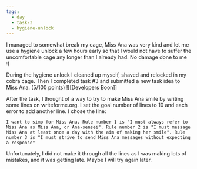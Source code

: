 ```yaml
---
tags:
  - day
  - task-3
  - hygiene-unlock
---
```


I managed to somewhat break my cage, Miss Ana was very kind and let me use a hygiene unlock a few hours early so that I would not have to suffer the uncomfortable cage any longer than I already had. No damage done to me :)

During the hygiene unlock I cleaned up myself, shaved and relocked in my cobra cage. Then I completed task #3 and submitted a new task idea to Miss Ana. (5/100 points)
![[Developers Boon]]

After the task, I thought of a way to try to make Miss Ana smile by writing some lines on writeforme.org. I set the goal number of lines to 10 and each error to add another line. I chose the line:

`I want to simp for Miss Ana. Rule number 1 is "I must always refer to Miss Ana as Miss Ana, or Ana-sensei". Rule number 2 is "I must message Miss Ana at least once a day with the aim of making her smile". Rule number 3 is "I must strive to send Miss Ana messages without expecting a response"`

Unfortunately, I did not make it through all the lines as I was making lots of mistakes, and it was getting late. Maybe I will try again later.